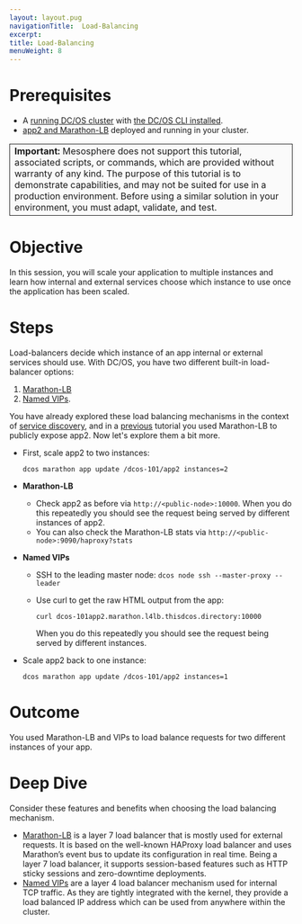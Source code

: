 ```yaml
---
layout: layout.pug
navigationTitle:  Load-Balancing
excerpt:
title: Load-Balancing
menuWeight: 8
---
```


# Prerequisites
* A [running DC/OS cluster](/1.9/tutorials/dcos-101/cli/) with [the DC/OS CLI installed](/1.9/cli/install/).
* [app2 and Marathon-LB](/1.9/tutorials/dcos-101/app2/) deployed and running in your cluster.

<table class="table" bgcolor="#FAFAFA"> <tr> <td style="border-left: thin solid; border-top: thin solid; border-bottom: thin solid;border-right: thin solid;"><b>Important:</b> Mesosphere does not support this tutorial, associated scripts, or commands, which are provided without warranty of any kind. The purpose of this tutorial is to demonstrate capabilities, and may not be suited for use in a production environment. Before using a similar solution in your environment, you must adapt, validate, and test.</td> </tr> </table>

# Objective
In this session, you will scale your application to multiple instances and learn how internal and external services choose which instance to use once the application has been scaled.

# Steps
Load-balancers decide which instance of an app internal or external services should use. With DC/OS, you have two different built-in load-balancer options: 

1. [Marathon-LB](/1.9/networking/marathon-lb/)
1. [Named VIPs](/1.9/networking/load-balancing-vips/).

You have already explored these load balancing mechanisms in the context of [service discovery](/1.9/tutorials/dcos-101/service-discovery/), and in a [previous](/1.9/tutorials/dcos-101/marathon-lb/) tutorial you used Marathon-LB to publicly expose app2. Now let's explore them a bit more.
* First, scale app2 to two instances: 
  
  `dcos marathon app update /dcos-101/app2 instances=2`
* **Marathon-LB**
    * Check app2 as before via `http://<public-node>:10000`. When you do this repeatedly you should see the request being served by different instances of app2.
    * You can also check the Marathon-LB stats via `http://<public-node>:9090/haproxy?stats`
* **Named VIPs**
    * SSH to the leading master node: `dcos node ssh --master-proxy --leader`
    * Use curl to get the raw HTML output from the app:
      
      `curl dcos-101app2.marathon.l4lb.thisdcos.directory:10000`
      
      When you do this repeatedly you should see the request being served by different instances.
* Scale app2 back to one instance: 

  `dcos marathon app update /dcos-101/app2 instances=1`

# Outcome
You used Marathon-LB and VIPs to load balance requests for two different instances of your app.

# Deep Dive
Consider these features and benefits when choosing the load balancing mechanism.

   * [Marathon-LB](/1.9/networking/marathon-lb/) is a layer 7 load balancer that is mostly used for external requests. It is based on the well-known HAProxy load balancer and uses Marathon’s event bus to update its configuration in real time. Being a layer 7 load balancer, it supports session-based features such as HTTP sticky sessions and zero-downtime deployments.
   * [Named VIPs](/1.9/networking/load-balancing-vips/) are a layer 4 load balancer mechanism used for internal TCP traffic. As they are tightly integrated with the kernel, they provide a load balanced IP address which can be used from anywhere within the cluster.

